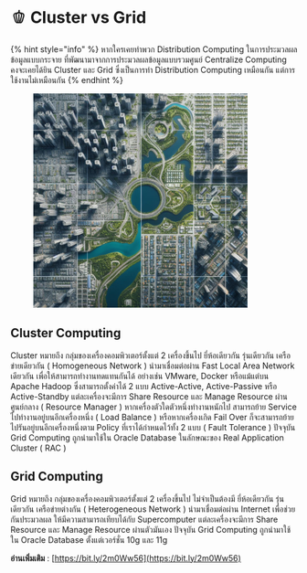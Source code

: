 # 🫑 Cluster vs Grid

{% hint style="info" %}
หากใครเคยทำพวก Distribution Computing ในการประมวลผลข้อมูลแบบกระจาย ที่พัฒนามาจากการประมวลผลข้อมูลแบบรวมศูนย์ Centralize Computing คงจะเคยได้ยิน Cluster และ Grid ซึ่งเป็นการทำ Distribution Computing เหมือนกัน แต่การใช้งานไม่เหมือนกัน
{% endhint %}

<figure><img src="../../.gitbook/assets/_59a0f326-8d28-4dc6-9439-688667b318f4.jpg" alt="" width="375"><figcaption></figcaption></figure>

## **Cluster Computing**

Cluster หมายถึง กลุ่มของเครื่องคอมพิวเตอร์ตั้งแต่ 2 เครื่องขึ้นไป ยี่ห้อเดียวกัน รุ่นเดียวกัน เครือข่ายเดียวกัน ( Homogeneous Network ) นำมาเชื่อมต่อผ่าน Fast Local Area Network เดียวกัน เพื่อให้สามารถทำงานทดแทนกันได้ อย่างเช่น VMware, Docker หรือแม้แต่บน Apache Hadoop ซึ่งสามารถตั้งค่าได้ 2 แบบ Active-Active, Active-Passive หรือ Active-Standby แต่ละเครื่องจะมีการ Share Resource และ Manage Resource ผ่านศูนย์กลาง ( Resource Manager ) หากเครื่องตัวใดตัวหนึ่งทำงานหนักไป สามารถย้าย Service ไปทำงานอยู่บนอีกเครื่องหนึ่ง ( Load Balance ) หรือหากเครื่องเกิด Fail Over ก็จะสามารถย้ายไปรันอยู่บนอีกเครื่องหนึ่งตาม Policy ที่เราได้กำหนดไว้ทั้ง 2 แบบ ( Fault Tolerance ) ปัจจุบัน Grid Computing ถูกนำมาใช้ใน Oracle Database ในลักษณะของ Real Application Cluster ( RAC )

## **Grid Computing**

Grid หมายถึง กลุ่มของเครื่องคอมพิวเตอร์ตั้งแต่ 2 เครื่องขึ้นไป ไม่จำเป็นต้องมี ยี่ห้อเดียวกัน รุ่นเดียวกัน เครือข่ายต่างกัน ( Heterogeneous Network ) นำมาเชื่อมต่อผ่าน Internet เพื่อช่วยกันประมวลผล ให้มีความสามารถเทียบได้กับ Supercomputer แต่ละเครื่องจะมีการ Share Resource และ Manage Resource ผ่านตัวมันเอง ปัจจุบัน Grid Computing ถูกนำมาใช้ใน Oracle Database ตั้งแต่เวอร์ชั่น 10g และ 11g

**อ่านเพิ่มเติม** : [https://bit.ly/2m0Ww56](https://bit.ly/2m0Ww56)
